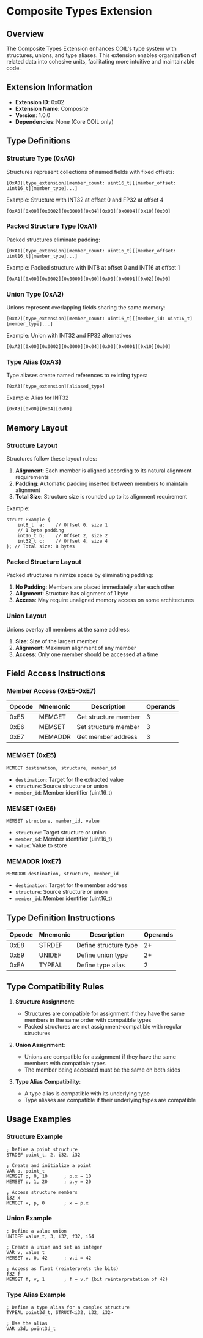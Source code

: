 # Composite Types Extension

## Overview

The Composite Types Extension enhances COIL's type system with structures, unions, and type aliases. This extension enables organization of related data into cohesive units, facilitating more intuitive and maintainable code.

## Extension Information

- **Extension ID**: 0x02
- **Extension Name**: Composite
- **Version**: 1.0.0
- **Dependencies**: None (Core COIL only)

## Type Definitions

### Structure Type (0xA0)

Structures represent collections of named fields with fixed offsets:

```
[0xA0][type_extension][member_count: uint16_t][[member_offset: uint16_t][member_type]...]
```

Example: Structure with INT32 at offset 0 and FP32 at offset 4
```
[0xA0][0x00][0x0002][0x0000][0x04][0x00][0x0004][0x10][0x00]
```

### Packed Structure Type (0xA1)

Packed structures eliminate padding:

```
[0xA1][type_extension][member_count: uint16_t][[member_offset: uint16_t][member_type]...]
```

Example: Packed structure with INT8 at offset 0 and INT16 at offset 1
```
[0xA1][0x00][0x0002][0x0000][0x00][0x00][0x0001][0x02][0x00]
```

### Union Type (0xA2)

Unions represent overlapping fields sharing the same memory:

```
[0xA2][type_extension][member_count: uint16_t][[member_id: uint16_t][member_type]...]
```

Example: Union with INT32 and FP32 alternatives
```
[0xA2][0x00][0x0002][0x0000][0x04][0x00][0x0001][0x10][0x00]
```

### Type Alias (0xA3)

Type aliases create named references to existing types:

```
[0xA3][type_extension][aliased_type]
```

Example: Alias for INT32
```
[0xA3][0x00][0x04][0x00]
```

## Memory Layout

### Structure Layout

Structures follow these layout rules:

1. **Alignment**: Each member is aligned according to its natural alignment requirements
2. **Padding**: Automatic padding inserted between members to maintain alignment
3. **Total Size**: Structure size is rounded up to its alignment requirement

Example:
```
struct Example {
    int8_t  a;    // Offset 0, size 1
    // 1 byte padding
    int16_t b;    // Offset 2, size 2
    int32_t c;    // Offset 4, size 4
}; // Total size: 8 bytes
```

### Packed Structure Layout

Packed structures minimize space by eliminating padding:

1. **No Padding**: Members are placed immediately after each other
2. **Alignment**: Structure has alignment of 1 byte
3. **Access**: May require unaligned memory access on some architectures

### Union Layout

Unions overlay all members at the same address:

1. **Size**: Size of the largest member
2. **Alignment**: Maximum alignment of any member
3. **Access**: Only one member should be accessed at a time

## Field Access Instructions

### Member Access (0xE5-0xE7)

| Opcode | Mnemonic | Description | Operands |
|--------|----------|-------------|----------|
| 0xE5   | MEMGET   | Get structure member | 3 |
| 0xE6   | MEMSET   | Set structure member | 3 |
| 0xE7   | MEMADDR  | Get member address | 3 |

### MEMGET (0xE5)

```
MEMGET destination, structure, member_id
```

- `destination`: Target for the extracted value
- `structure`: Source structure or union
- `member_id`: Member identifier (uint16_t)

### MEMSET (0xE6)

```
MEMSET structure, member_id, value
```

- `structure`: Target structure or union
- `member_id`: Member identifier (uint16_t)
- `value`: Value to store

### MEMADDR (0xE7)

```
MEMADDR destination, structure, member_id
```

- `destination`: Target for the member address
- `structure`: Source structure or union
- `member_id`: Member identifier (uint16_t)

## Type Definition Instructions

| Opcode | Mnemonic | Description | Operands |
|--------|----------|-------------|----------|
| 0xE8   | STRDEF   | Define structure type | 2+ |
| 0xE9   | UNIDEF   | Define union type | 2+ |
| 0xEA   | TYPEAL   | Define type alias | 2 |

## Type Compatibility Rules

1. **Structure Assignment**:
   - Structures are compatible for assignment if they have the same members in the same order with compatible types
   - Packed structures are not assignment-compatible with regular structures

2. **Union Assignment**:
   - Unions are compatible for assignment if they have the same members with compatible types
   - The member being accessed must be the same on both sides

3. **Type Alias Compatibility**:
   - A type alias is compatible with its underlying type
   - Type aliases are compatible if their underlying types are compatible

## Usage Examples

### Structure Example

```
; Define a point structure
STRDEF point_t, 2, i32, i32

; Create and initialize a point
VAR p, point_t
MEMSET p, 0, 10      ; p.x = 10
MEMSET p, 1, 20      ; p.y = 20

; Access structure members
i32 x
MEMGET x, p, 0       ; x = p.x
```

### Union Example

```
; Define a value union
UNIDEF value_t, 3, i32, f32, i64

; Create a union and set as integer
VAR v, value_t
MEMSET v, 0, 42      ; v.i = 42

; Access as float (reinterprets the bits)
f32 f
MEMGET f, v, 1       ; f = v.f (bit reinterpretation of 42)
```

### Type Alias Example

```
; Define a type alias for a complex structure
TYPEAL point3d_t, STRUCT<i32, i32, i32>

; Use the alias
VAR p3d, point3d_t
```